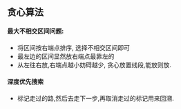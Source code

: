 ## 贪心算法

#### 最大不相交区间问题:

- 将区间按右端点排序, 选择不相交区间即可
- 最左边的区间显然放右端点最靠左的
- 从左往右放,右端点越小妨碍越少, 贪心放置线段,能放则放.

#### 深度优先搜索

- 标记走过的路,然后去走下一步,再取消走过的标记用来回溯.